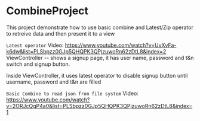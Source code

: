 # CombineProject

This project demonstrate how to use basic combine and Latest/Zip operator to retreive data and then present it to a view

`Latest operator`
Video: https://www.youtube.com/watch?v=UvXvFa-k6dw&list=PLSbpzz0GJp5QHQPK3QPjzuwoRn62zDtL8&index=2
ViewController -- shows a signup page, it has user name, password and t&n switch and signup button.

Inside ViewController, it uses latest operator to disable signup button until username, password and t&n are filled 

`Basic Combine to read json from file system`
Video: https://www.youtube.com/watch?v=2ORJcQgP4a0&list=PLSbpzz0GJp5QHQPK3QPjzuwoRn62zDtL8&index=1

